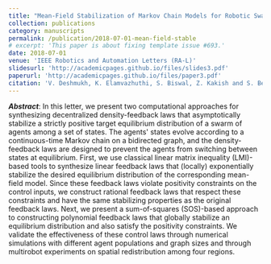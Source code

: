 ```yaml
---
title: "Mean-Field Stabilization of Markov Chain Models for Robotic Swarms: Computational Approaches and Experimental Results"
collection: publications
category: manuscripts
permalink: /publication/2018-07-01-mean-field-stable
# excerpt: 'This paper is about fixing template issue #693.'
date: 2018-07-01
venue: 'IEEE Robotics and Automation Letters (RA-L)'
slidesurl: 'http://academicpages.github.io/files/slides3.pdf'
paperurl: 'http://academicpages.github.io/files/paper3.pdf'
citation: 'V. Deshmukh, K. Elamvazhuthi, S. Biswal, Z. Kakish and S. Berman, "Mean-Field Stabilization of Markov Chain Models for Robotic Swarms: Computational Approaches and Experimental Results," in IEEE Robotics and Automation Letters, vol. 3, no. 3, pp. 1985-1992, July 2018, doi: 10.1109/LRA.2018.2792696.'
---
```


***Abstract***: In this letter, we present two computational approaches for synthesizing decentralized density-feedback laws that asymptotically stabilize a strictly positive target equilibrium distribution of a swarm of agents among a set of states. The agents' states evolve according to a continuous-time Markov chain on a bidirected graph, and the density-feedback laws are designed to prevent the agents from switching between states at equilibrium. First, we use classical linear matrix inequality (LMI)-based tools to synthesize linear feedback laws that (locally) exponentially stabilize the desired equilibrium distribution of the corresponding mean-field model. Since these feedback laws violate positivity constraints on the control inputs, we construct rational feedback laws that respect these constraints and have the same stabilizing properties as the original feedback laws. Next, we present a sum-of-squares (SOS)-based approach to constructing polynomial feedback laws that globally stabilize an equilibrium distribution and also satisfy the positivity constraints. We validate the effectiveness of these control laws through numerical simulations with different agent populations and graph sizes and through multirobot experiments on spatial redistribution among four regions.
